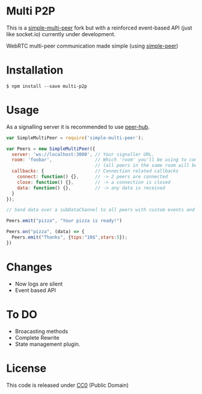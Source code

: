 # Multi P2P

This is a [simple-multi-peer](https://github.com/nihey/simple-multi-peer/) fork but with a reinforced event-based API (just like socket.io) currently under development.

WebRTC multi-peer communication made simple (using [simple-peer](https://github.com/feross/simple-peer))

# Installation
```
$ npm install --save multi-p2p
```

# Usage

As a signalling server it is recommended to use [peer-hub](https://github.com/nihey/node-peer-hub).

```javascript
var SimpleMultiPeer = require('simple-multi-peer');

var Peers = new SimpleMultiPeer({
  server: 'ws://localhost:3000', // Your signaller URL.
  room: 'foobar',                // Which 'room' you'll be using to communicate with your peers
                                 // (all peers in the same room will be signalled to each other).
  callbacks: {                   // Connection related callbacks
    connect: function() {},      // -> 2 peers are connected
    close: function() {},        // -> a connection is closed
    data: function() {},         // -> any data is received
  }
});

// Send data over a subDataChannel to all peers with custom events and easy to read data.

Peers.emit("pizza", "Your pizza is ready!")

Peers.on("pizza", (data) => {
  Peers.emit("Thanks", {tips:"10$",stars:5});
})

```

# Changes

  - Now logs are silent
  - Event based API

# To DO

  - Broacasting methods
  - Complete Rewrite
  - State management plugin.

# License

This code is released under
[CC0](http://creativecommons.org/publicdomain/zero/1.0/) (Public Domain)
